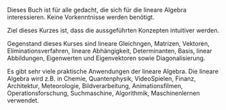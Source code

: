 Dieses Buch ist für alle gedacht, die sich für die lineare Algebra interessieren. Keine Vorkenntnisse werden benötigt.

Ziel dieses Kurzes ist, dass die aussgeführten Konzepten intuitiver werden.

Gegenstand dieses Kurses sind lineare Gleichngen, Matrizen, Vektoren, Eliminationsverfahren, lineare Abhängigkeit, Determinanten, Basis, linear Abbildungen, Eigenwerten und Eigenvektoren sowie Diagonalisierung.

Es gibt sehr viele praktische Anwendungen der lineare Algebra. Die lineare Algebra wird z.B. in Chemie, Quantenphysik, VideoSpielen, Finanz, Architektur, Meteorologie, Bildverarbeitung, Animationsfilmen, Operationsforschung, Suchmaschine, Algorithmik, Maschinenlernen verwendet.
